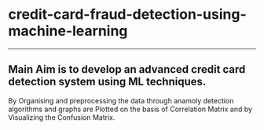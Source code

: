 # credit-card-fraud-detection-using-machine-learning
------
Main Aim is to develop an advanced credit card detection system using ML techniques.
------
By Organising  and preprocessing the data through anamoly  detection  algorithms and graphs are Plotted on the basis of Correlation Matrix and by Visualizing the Confusion Matrix.

